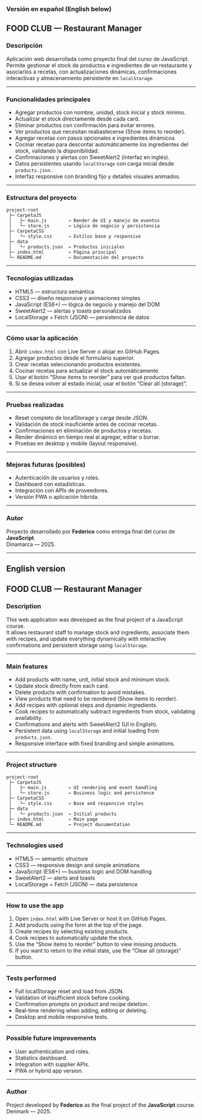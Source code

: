 ### Versión en español (English below)

## FOOD CLUB — Restaurant Manager

### Descripción  
Aplicación web desarrollada como proyecto final del curso de JavaScript.  
Permite gestionar el stock de productos e ingredientes de un restaurante y asociarlos a recetas, con actualizaciones dinámicas, confirmaciones interactivas y almacenamiento persistente en `localStorage`.

---

### Funcionalidades principales

- Agregar productos con nombre, unidad, stock inicial y stock mínimo.  
- Actualizar el stock directamente desde cada card.  
- Eliminar productos con confirmación para evitar errores.  
- Ver productos que necesitan reabastecerse (Show items to reorder).  
- Agregar recetas con pasos opcionales e ingredientes dinámicos.  
- Cocinar recetas para descontar automáticamente los ingredientes del stock, validando la disponibilidad.  
- Confirmaciones y alertas con SweetAlert2 (interfaz en inglés).  
- Datos persistentes usando `localStorage` con carga inicial desde `products.json`.  
- Interfaz responsive con branding fijo y detalles visuales animados.

---

### Estructura del proyecto

```
project-root
 ├─ CarpetaJS
 │   ├─ main.js        → Render de UI y manejo de eventos
 │   └─ store.js       → Lógica de negocio y persistencia
 ├─ CarpetaCSS
 │   └─ style.css      → Estilos base y responsive
 ├─ data
 │   └─ products.json  → Productos iniciales
 ├─ index.html         → Página principal
 └─ README.md          → Documentación del proyecto
```

---

### Tecnologías utilizadas

- HTML5 — estructura semántica  
- CSS3 — diseño responsive y animaciones simples  
- JavaScript (ES6+) — lógica de negocio y manejo del DOM  
- SweetAlert2 — alertas y toasts personalizados  
- LocalStorage + Fetch (JSON) — persistencia de datos

---

### Cómo usar la aplicación

1. Abrir `index.html` con Live Server o alojar en GitHub Pages.  
2. Agregar productos desde el formulario superior.  
3. Crear recetas seleccionando productos existentes.  
4. Cocinar recetas para actualizar el stock automáticamente.  
5. Usar el botón “Show items to reorder” para ver qué productos faltan.  
6. Si se desea volver al estado inicial, usar el botón “Clear all (storage)”.

---

### Pruebas realizadas

- Reset completo de localStorage y carga desde JSON.  
- Validación de stock insuficiente antes de cocinar recetas.  
- Confirmaciones en eliminación de productos y recetas.  
- Render dinámico en tiempo real al agregar, editar o borrar.  
- Pruebas en desktop y mobile (layout responsive).

---

### Mejoras futuras (posibles)

- Autenticación de usuarios y roles.  
- Dashboard con estadísticas.  
- Integración con APIs de proveedores.  
- Versión PWA o aplicación híbrida.

---

### Autor
Proyecto desarrollado por **Federico** como entrega final del curso de **JavaScript**.  
Dinamarca — 2025.

---

## English version

## FOOD CLUB — Restaurant Manager

### Description  
This web application was developed as the final project of a JavaScript course.  
It allows restaurant staff to manage stock and ingredients, associate them with recipes, and update everything dynamically with interactive confirmations and persistent storage using `localStorage`.

---

### Main features

- Add products with name, unit, initial stock and minimum stock.  
- Update stock directly from each card.  
- Delete products with confirmation to avoid mistakes.  
- View products that need to be reordered (Show items to reorder).  
- Add recipes with optional steps and dynamic ingredients.  
- Cook recipes to automatically subtract ingredients from stock, validating availability.  
- Confirmations and alerts with SweetAlert2 (UI in English).  
- Persistent data using `localStorage` and initial loading from `products.json`.  
- Responsive interface with fixed branding and simple animations.

---

### Project structure

```
project-root
 ├─ CarpetaJS
 │   ├─ main.js        → UI rendering and event handling
 │   └─ store.js       → Business logic and persistence
 ├─ CarpetaCSS
 │   └─ style.css      → Base and responsive styles
 ├─ data
 │   └─ products.json  → Initial products
 ├─ index.html         → Main page
 └─ README.md          → Project documentation
```

---

### Technologies used

- HTML5 — semantic structure  
- CSS3 — responsive design and simple animations  
- JavaScript (ES6+) — business logic and DOM handling  
- SweetAlert2 — alerts and toasts  
- LocalStorage + Fetch (JSON) — data persistence

---

### How to use the app

1. Open `index.html` with Live Server or host it on GitHub Pages.  
2. Add products using the form at the top of the page.  
3. Create recipes by selecting existing products.  
4. Cook recipes to automatically update the stock.  
5. Use the “Show items to reorder” button to view missing products.  
6. If you want to return to the initial state, use the “Clear all (storage)” button.

---

### Tests performed

- Full localStorage reset and load from JSON.  
- Validation of insufficient stock before cooking.  
- Confirmation prompts on product and recipe deletion.  
- Real-time rendering when adding, editing or deleting.  
- Desktop and mobile responsive tests.

---

### Possible future improvements

- User authentication and roles.  
- Statistics dashboard.  
- Integration with supplier APIs.  
- PWA or hybrid app version.

---

### Author
Project developed by **Federico** as the final project of the **JavaScript** course.  
Denmark — 2025.
